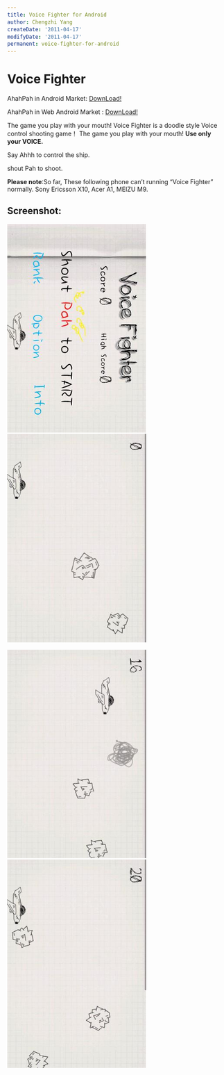 ```yaml
---
title: Voice Fighter for Android
author: Chengzhi Yang
createDate: '2011-04-17'
modifyDate: '2011-04-17'
permanent: voice-fighter-for-android
---
```


# Voice Fighter

AhahPah in Android Market: [DownLoad!](market://details?id=me.codeand.ahahpah_en)

AhahPah in Web Android Market : [DownLoad!](https://market.android.com/details?id=me.codeand.ahahpah_en)

The game you play with your mouth!
Voice Fighter is a doodle style Voice control shooting game！
The game you play with your mouth!
**Use only your VOICE.**

Say Ahhh to control the ship.

shout Pah to shoot.

**Please note**:So far, These following phone can’t running “Voice Fighter” normally. Sony Ericsson X10, Acer A1, MEIZU M9.

## Screenshot:
![alt text](assets/voice-fight-android/ss1.jpg "Logo Title Text 1")
![alt text](assets/voice-fight-android/ss2.jpg "Logo Title Text 1")

![alt text](assets/voice-fight-android/ss3.jpg "Logo Title Text 1")
![alt text](assets/voice-fight-android/ss4.jpg "Logo Title Text 1")
